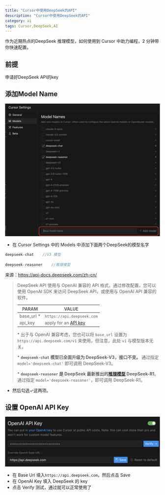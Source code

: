 ```yaml
---
title: "Cursor中使用DeepSeek的API"
description: "Cursor中使用DeepSeek的API"
category: ai
tags: Cursor,DeepSeek,AI
---
```


作为近期热点的DeepSeek 推理模型，如何使用到 Cursor 中助力编程，2 分钟带你快速配置。

## 前提

申请好DeepSeek API的key

## 添加Model Name

![截屏2025-01-26 14.35.21.png](/assets/images/截屏2025-01-26%2014.35.21.png)

* 在 Cursor Settings 中的 Models 中添加下面两个DeepSeek的模型名字

```swift
deepseek-chat    //V3 模型

deepseek-reasoner    //推理模型
```

来源：https://api-docs.deepseek.com/zh-cn/

> DeepSeek API 使用与 OpenAI 兼容的 API 格式，通过修改配置，您可以使用 OpenAI SDK 来访问 DeepSeek API，或使用与 OpenAI API 兼容的软件。
>
> | PARAM      | VALUE                                                        |
> | ---------- | ------------------------------------------------------------ |
> | base_url * | `https://api.deepseek.com`                                   |
> | api_key    | apply for an [API key](https://platform.deepseek.com/api_keys) |
>
> \* 出于与 OpenAI 兼容考虑，您也可以将 `base_url` 设置为 `https://api.deepseek.com/v1` 来使用，但注意，此处 `v1` 与模型版本无关。
>
> \* **`deepseek-chat` 模型已全面升级为 DeepSeek-V3，接口不变。** 通过指定 `model='deepseek-chat'` 即可调用 DeepSeek-V3。
>
> \* **`deepseek-reasoner` 是 DeepSeek 最新推出的[推理模型](https://api-docs.deepseek.com/zh-cn/guides/reasoning_model) DeepSeek-R1**。通过指定 `model='deepseek-reasoner'`，即可调用 DeepSeek-R1。



* 然后勾选✓这两项。

## 设置 OpenAI API Key

![截屏2025-01-26 14.40.28.png](/assets/images//截屏2025-01-26%2014.40.28.png)

* 在 Base Url 填入`https://api.deepseek.com`，然后点击 Save
* 在 OpenAI Key 填入 DeepSeek 的 key
* 点击 Verify 测试，通过就可以正常使用了

